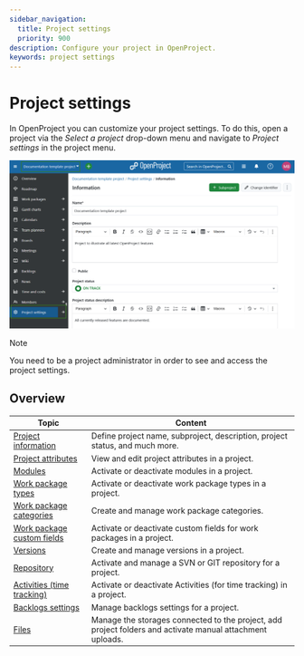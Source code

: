 ```yaml
---
sidebar_navigation:
  title: Project settings
  priority: 900
description: Configure your project in OpenProject.
keywords: project settings
---
```

# Project settings

In OpenProject you can customize your project settings. To do this, open a project via the *Select a project* drop-down menu and navigate to *Project settings* in the project menu.

![Project settings module selected in left-hand project menu in OpenProject](openproject_user_guide_project_settings_module.png)

> [!NOTE]
> You need to be a project administrator in order to see and access the project settings.

## Overview

| Topic                                                  | Content                                                      |
| ------------------------------------------------------ | ------------------------------------------------------------ |
| [Project information](project-information)             | Define project name, subproject, description, project status, and much more. |
| [Project attributes](project-attributes)               | View and edit project attributes in a project.               |
| [Modules](modules)                                     | Activate or deactivate modules in a project.                 |
| [Work package types](work-packages)                    | Activate or deactivate work package types in a project.      |
| [Work package categories](work-packages)               | Create and manage work package categories.                   |
| [Work package custom fields](work-packages)            | Activate or deactivate custom fields for work packages in a project. |
| [Versions](versions)                                   | Create and manage versions in a project.                     |
| [Repository](repository)                               | Activate and manage a SVN or GIT repository for a project.   |
| [Activities (time tracking)](activities-time-tracking) | Activate or deactivate Activities (for time tracking) in a project. |
| [Backlogs settings](backlogs-settings)                 | Manage backlogs settings for a project.                      |
| [Files](files)                                         | Manage the storages connected to the project, add project folders and activate manual attachment uploads. |

